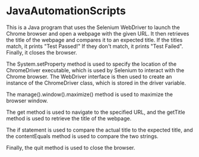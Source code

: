 # JavaAutomationScripts

This is a Java program that uses the Selenium WebDriver to launch the Chrome browser and open a webpage with the given URL. It then retrieves the title of the webpage and compares it to an expected title. If the titles match, it prints "Test Passed!" If they don't match, it prints "Test Failed". Finally, it closes the browser.

The System.setProperty method is used to specify the location of the ChromeDriver executable, which is used by Selenium to interact with the Chrome browser. The WebDriver interface is then used to create an instance of the ChromeDriver class, which is stored in the driver variable.

The manage().window().maximize() method is used to maximize the browser window.

The get method is used to navigate to the specified URL, and the getTitle method is used to retrieve the title of the webpage.

The if statement is used to compare the actual title to the expected title, and the contentEquals method is used to compare the two strings.

Finally, the quit method is used to close the browser.
